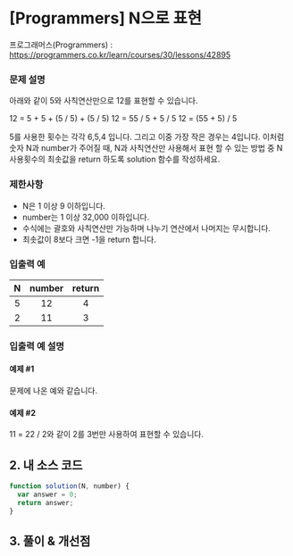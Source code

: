 # [Programmers] N으로 표현

프로그래머스(Programmers) : https://programmers.co.kr/learn/courses/30/lessons/42895

### 문제 설명

아래와 같이 5와 사칙연산만으로 12를 표현할 수 있습니다.

12 = 5 + 5 + (5 / 5) + (5 / 5)
12 = 55 / 5 + 5 / 5
12 = (55 + 5) / 5

5를 사용한 횟수는 각각 6,5,4 입니다. 그리고 이중 가장 작은 경우는 4입니다.
이처럼 숫자 N과 number가 주어질 때, N과 사칙연산만 사용해서 표현 할 수 있는 방법 중 N 사용횟수의 최솟값을 return 하도록 solution 함수를 작성하세요.

### 제한사항

- N은 1 이상 9 이하입니다.
- number는 1 이상 32,000 이하입니다.
- 수식에는 괄호와 사칙연산만 가능하며 나누기 연산에서 나머지는 무시합니다.
- 최솟값이 8보다 크면 -1을 return 합니다.

### 입출력 예

|  N  | number | return |
| :-: | :----: | :----: |
|  5  |   12   |   4    |
|  2  |   11   |   3    |

### 입출력 예 설명

#### 예제 #1

문제에 나온 예와 같습니다.

#### 예제 #2

11 = 22 / 2와 같이 2를 3번만 사용하여 표현할 수 있습니다.

## 2. 내 소스 코드

```javascript
function solution(N, number) {
  var answer = 0;
  return answer;
}
```

## 3. 풀이 & 개선점
